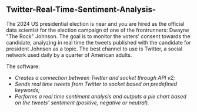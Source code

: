 ## Twitter-Real-Time-Sentiment-Analysis-
 

The 2024 US presidential election is near and you are hired as the official data scientist for the election campaign of one of the frontrunners: Dwayne "The Rock" Johnson.
The goal is to monitor the voters' consent towards the candidate, analyzing in real time the tweets published with the candidate for president Johnson as a topic.
The best channel to use is Twitter, a social network used daily by a quarter of American adults.

The software:

* _Creates a connection between Twitter and socket through API v2;_
* _Sends real time tweets from Twitter to socket based on predefined keywords;_
* _Performs a real time sentiment analysis and outputs a pie chart based on the tweets' sentiment (positive, negative or neutral)._
